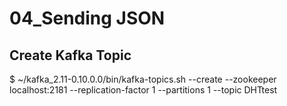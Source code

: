 # 04_Sending JSON
## Create Kafka Topic
$ ~/kafka_2.11-0.10.0.0/bin/kafka-topics.sh --create --zookeeper localhost:2181 --replication-factor 1 --partitions 1 --topic DHTtest
